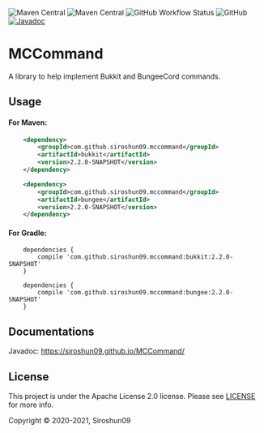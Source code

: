![Maven Central](https://img.shields.io/maven-central/v/com.github.siroshun09.mccommand/mccommand)
![Maven Central](https://img.shields.io/nexus/s/com.github.siroshun09.mccommand/mccommand?label=snapshot&server=https%3A%2F%2Foss.sonatype.org)
![GitHub Workflow Status](https://img.shields.io/github/workflow/status/Siroshun09/MCCommand/Java%20CI)
![GitHub](https://img.shields.io/github/license/Siroshun09/MCCommand)
[![Javadoc](https://img.shields.io/badge/javadoc-page-orange)](https://siroshun09.github.io/MCCommand/)

# MCCommand

A library to help implement Bukkit and BungeeCord commands.

## Usage

#### For Maven:

```xml
    <dependency>
        <groupId>com.github.siroshun09.mccommand</groupId>
        <artifactId>bukkit</artifactId>
        <version>2.2.0-SNAPSHOT</version>
    </dependency>
```

```xml
    <dependency>
        <groupId>com.github.siroshun09.mccommand</groupId>
        <artifactId>bungee</artifactId>
        <version>2.2.0-SNAPSHOT</version>
    </dependency>
```

#### For Gradle:

```
    dependencies {
        compile 'com.github.siroshun09.mccommand:bukkit:2.2.0-SNAPSHOT'
    }
```

```
    dependencies {
        compile 'com.github.siroshun09.mccommand:bungee:2.2.0-SNAPSHOT'
    }
```

## Documentations

Javadoc: https://siroshun09.github.io/MCCommand/

## License

This project is under the Apache License 2.0 license. Please see [LICENSE](LICENSE) for more info.

Copyright © 2020-2021, Siroshun09
